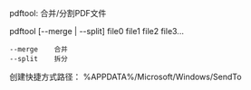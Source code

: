 pdftool: 合并/分割PDF文件

pdftool [--merge | --split] file0 file1 file2 file3...

    --merge    合并
    --split    拆分

创建快捷方式路径：
    %APPDATA%/Microsoft/Windows/SendTo